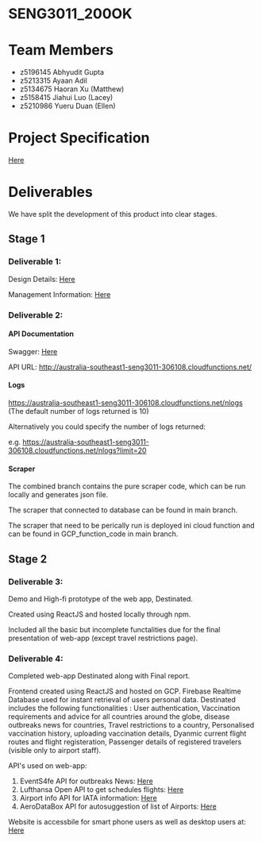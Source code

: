 # SENG3011_200OK

# Team Members
- z5196145  Abhyudit Gupta
- z5213315	Ayaan Adil
- z5134675  Haoran Xu (Matthew)
- z5158415  Jiahui Luo (Lacey)
- z5210986  Yueru Duan (Ellen)

# Project Specification
[Here](https://webcms3.cse.unsw.edu.au/static/uploads/course/SENG3011/21T1/b401ddfe08b2a091388d9df9fe7bd591961cf8aa65a9c36ef5b04e2bbeda1d30/AnalyticsPlatformEpidemics_v_9_1.pdf)

# Deliverables

We have split the development of this product into clear stages. 

## Stage 1
### Deliverable 1:

Design Details: [Here](https://github.com/17Ayaan28/SENG3011_200OK/blob/184854723fe31650f0dcca3cc678483e7f1e4797/Reports/Design%20Details.pdf)

Management Information: [Here](https://github.com/17Ayaan28/SENG3011_200OK/blob/184854723fe31650f0dcca3cc678483e7f1e4797/Reports/Managment%20Information.pdf)

### Deliverable 2:

#### API Documentation

Swagger: [Here](https://app.swaggerhub.com/apis-docs/z5158415/API-200OK/1.0.0-oas3#/)

API URL: http://australia-southeast1-seng3011-306108.cloudfunctions.net/

#### Logs

https://australia-southeast1-seng3011-306108.cloudfunctions.net/nlogs (The default number of logs returned is 10)

Alternatively you could specify the number of logs returned: 
 
e.g. https://australia-southeast1-seng3011-306108.cloudfunctions.net/nlogs?limit=20

#### Scraper
The combined branch contains the pure scraper code, which can be run locally and generates json file.

The scraper that connected to database can be found in main branch.

The scraper that need to be perically run is deployed ini cloud function and can be found in GCP_function_code in main branch.


## Stage 2
### Deliverable 3:
Demo and High-fi prototype of the web app, Destinated.

Created using ReactJS and hosted locally through npm.

Included all the basic but incomplete functalities due for the final presentation of web-app (except travel restrictions page).

### Deliverable 4:
Completed web-app Destinated along with Final report.

Frontend created using ReactJS and hosted on GCP. Firebase Realtime Database used for instant retrieval of users personal data.
Destinated includes the following functionalities : User authentication, Vaccination requirements and advice for all countries around the globe, disease outbreaks news for countries, Travel restrictions to a country, Personalised vaccination history, uploading vaccination details, Dyanmic current flight routes and flight registeration, Passenger details of registered travelers (visible only to airport staff).

API's used on web-app:
  1. EventS4fe API for outbreaks News: [Here](https://events4fe.herokuapp.com/swagger/)
  2. Lufthansa Open API to get schedules flights: [Here](https://developer.lufthansa.com/docs)
  3. Airport info API for IATA information: [Here](https://rapidapi.com/Active-api/api/airport-info) 
  4. AeroDataBox API for autosuggestion of list of Airports: [Here](https://www.aerodatabox.com/) 

Website is accessbile for smart phone users as well as desktop users at: [Here](https://seng3011-306108.web.app)


